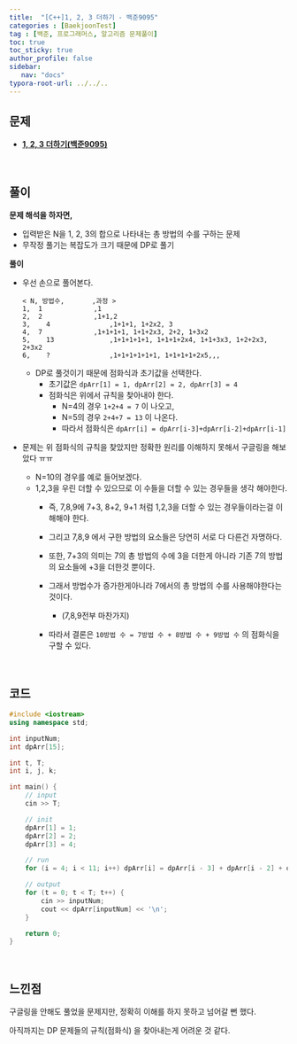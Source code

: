 ```yaml
---
title:  "[C++]1, 2, 3 더하기 - 백준9095"
categories : [BaekjoonTest]
tag : [백준, 프로그래머스, 알고리즘 문제풀이]
toc: true
toc_sticky: true
author_profile: false
sidebar:
   nav: "docs"
typora-root-url: ../../..
---
```




## 문제

* **[1, 2, 3 더하기(백준9095)](https://www.acmicpc.net/problem/9095)**

<br>

## 풀이

**문제 해석을 하자면,**

* 입력받은 N을 1, 2, 3의 합으로 나타내는 총 방법의 수를 구하는 문제
* 무작정 풀기는 복잡도가 크기 때문에 DP로 풀기




**풀이**

* 우선 손으로 풀어본다.

  ```
  < N, 방법수,		  ,과정 >
  1,  1				,1
  2,  2				,1+1,2
  3,	4				,1+1+1, 1+2x2, 3
  4,  7				,1+1+1+1, 1+1+2x3, 2+2, 1+3x2
  5,	13				,1+1+1+1+1, 1+1+1+2x4, 1+1+3x3, 1+2+2x3, 2+3x2
  6,	?				,1+1+1+1+1+1, 1+1+1+1+2x5,,,
  ```

  * DP로 풀것이기 때문에 점화식과 초기값을 선택한다.
    * 초기값은 `dpArr[1] = 1, dpArr[2] = 2, dpArr[3] = 4`
    * 점화식은 위에서 규칙을 찾아내야 한다.
      * N=4의 경우 `1+2+4 = 7` 이 나오고,
      * N=5의 경우 `2+4+7 = 13` 이 나온다.
      * 따라서 점화식은 `dpArr[i] = dpArr[i-3]+dpArr[i-2]+dpArr[i-1]`

* 문제는 위 점화식의 규칙을 찾았지만 정확한 원리를 이해하지 못해서 구글링을 해보았다 ㅠㅠ

  * N=10의 경우를 예로 들어보겠다.
  * 1,2,3을 우린 더할 수 있으므로 이 수들을 더할 수 있는 경우들을 생각 해야한다.
    * 즉, 7,8,9에 7+3, 8+2, 9+1 처럼 1,2,3을 더할 수 있는 경우들이라는걸 이해해야 한다.
    * 그리고 7,8,9 에서 구한 방법의 요소들은 당연히 서로 다 다른건 자명하다.
    * 또한, 7+3의 의미는 7의 총 방법의 수에 3을 더한게 아니라 기존 7의 방법의 요소들에 +3을 더한것 뿐이다.
    * 그래서 방법수가 증가한게아니라 7에서의 총 방법의 수를 사용해야한다는 것이다.
      * (7,8,9전부 마찬가지)

    * 따라서 결론은 `10방법 수 = 7방법 수 + 8방법 수 + 9방법 수` 의 점화식을 구할 수 있다.




<br>

## 코드

```c++
#include <iostream>
using namespace std;

int inputNum;
int dpArr[15];

int t, T;
int i, j, k;

int main() {
	// input
	cin >> T;

	// init
	dpArr[1] = 1;
	dpArr[2] = 2;
	dpArr[3] = 4;

	// run
	for (i = 4; i < 11; i++) dpArr[i] = dpArr[i - 3] + dpArr[i - 2] + dpArr[i - 1];

	// output
	for (t = 0; t < T; t++) {
		cin >> inputNum;
		cout << dpArr[inputNum] << '\n';
	}

	return 0;
}
```

<br>

## 느낀점

구글링을 안해도 풀었을 문제지만, 정확히 이해를 하지 못하고 넘어갈 뻔 했다.

아직까지는 DP 문제들의 규칙(점화식) 을 찾아내는게 어려운 것 같다.
